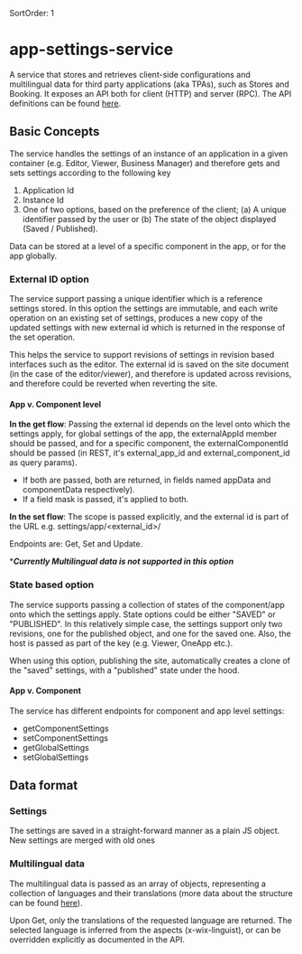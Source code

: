 SortOrder: 1

# app-settings-service

  

A service that stores and retrieves client-side configurations and multilingual data for third party applications (aka TPAs), such as Stores and Booking. It exposes an API both for client (HTTP) and server (RPC). The API definitions can be found [here](/docs/proto/service.proto).

## Basic Concepts

The service handles the settings of an instance of an application in a given container (e.g. Editor, Viewer, Business Manager) and therefore gets and sets settings according to the following key

1. Application Id
2. Instance Id
3. One of two options, based on the preference of the client; (a) A unique identifier passed by the user or (b) The state of the object displayed (Saved / Published).

Data can be stored at a level of a specific component in the app, or for the app globally.

### External ID option 
The service support passing a unique identifier which is a reference settings stored. In this option the settings are immutable, and each write operation on an existing set of settings, produces a new copy of the updated settings with new external id which is returned in the response of the set operation.  

This helps the service to support revisions of settings in revision based interfaces such as the editor. The external id is saved on the site document (in the case of the editor/viewer), and therefore is updated across revisions, and therefore could be reverted when reverting the site.

#### App v. Component level
**In the get flow**: Passing the external id depends on the level onto which the settings apply, for global settings of the app, the externalAppId member should be passed, and for a specific component, the externalComponentId should be passed (in REST, it's external_app_id and external_component_id as query params).
- If both are passed, both are returned, in fields named appData and componentData respectively). 
- If a field mask is passed, it's applied to both.

**In the set flow**: The scope is passed explicitly, and the external id is part of the URL
e.g. settings/app/<external_id>/

Endpoints are: Get, Set and Update.

****Currently Multilingual data  is not supported in this option***
### State based option 
The service supports passing a collection of states of the component/app onto which the settings apply. State options could be either "SAVED" or "PUBLISHED". In this relatively simple case, the settings support only two revisions, one for the published object, and one for the saved one. Also, the host is passed as part of the key (e.g. Viewer, OneApp etc.).

When using this option, publishing the site, automatically creates a clone of the "saved" settings, with a "published" state under the hood.   

#### App v. Component
The service has different endpoints for component and app level settings:
- getComponentSettings
- setComponentSettings
- getGlobalSettings
- setGlobalSettings

## Data format

### Settings 
The settings are saved in a straight-forward manner as a plain JS object. New settings are merged with old ones 

### Multilingual data
The multilingual data is passed as an array of objects, representing a collection of languages and their translations (more data about the structure can be found [here](/docs/proto/service.proto)). 

Upon Get, only the translations of the requested language are returned. The selected language is inferred from the aspects (x-wix-linguist), or can be overridden explicitly as documented in the API.